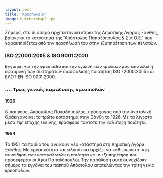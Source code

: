 ```yaml
---
layout: post
title: "Κρεοπωλείο"
image: butchershop2.jpg
---
```


Σήμερα, στο ιδιαίτερο αρχιτεκτονικά κτίριο της Δημοτικής Αγοράς Ξάνθης, βρίσκεται το κατάστημα της “Απόστολος Παπαδόπουλος & Σία Ο.Ε.” που χαρακτηρίζεται από την προσήλωσή του στην εξυπηρέτηση των πελατών. 

### ISO 22000:2005 & ISO 9001:2000
Εγγύηση για την φρεσκάδα και την υγιεινή των κρεάτων μας αποτελεί η εφαρμογή των συστημάτων διασφάλισης ποιότητας ISO 22000:2005 και ΕΛΟΤ EN ISO 9001:2000.

### .... Τρεις γενεές παράδοσης κρεοπωλών

#### 1926
Ο παππούς, Απόστολος Παπαδόπουλος, πρόσφυγας από την Ανατολική Θράκη ανοίγει το πρώτο κατάστημα στην Ξάνθη το 1926. 
Με τα λιγοστά μέσα της εποχής εκείνης, πρόσφερε πάντοτε την καλύτερη ποιότητα.

#### 1954
Το 1954 τα παιδιά του ανοίγουν νέο κατάστημα στη Δημοτική Αγορά Ξάνθης. 
Με εργατικότητα και ειλικρίνεια αρχίζει να καθιερώνεται στη συνείδηση των καταναλωτών η ποιότητα και η εξυπηρέτηση που προσέφεραν οι Αφοι Παπαδόπουλοι. 
Την παράδοση αυτή συνεχίζουν σήμερα τα εγγόνια του παππού Απόστολου αποτελώντας την τρίτη γενιά κρεοπωλών.